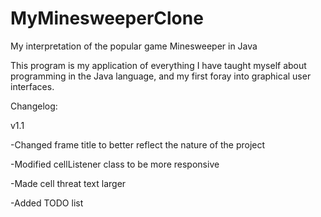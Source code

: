 MyMinesweeperClone
==================

My interpretation of the popular game Minesweeper in Java

This program is my application of everything I have taught myself about programming in the Java language, and my first foray into graphical user interfaces.

Changelog:

v1.1

  -Changed frame title to better reflect the nature of the project
  
  -Modified cellListener class to be more responsive
  
  -Made cell threat text larger
  
  -Added TODO list
